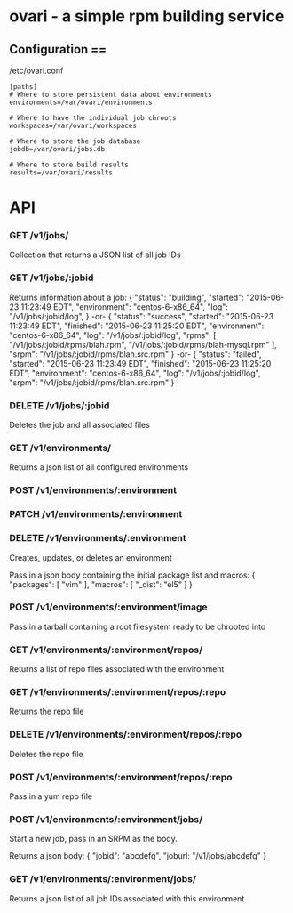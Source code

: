 # ovari - a simple rpm building service


## Configuration ==
/etc/ovari.conf
```
[paths]
# Where to store persistent data about environments
environments=/var/ovari/environments 

# Where to have the individual job chroots
workspaces=/var/ovari/workspaces

# Where to store the job database
jobdb=/var/ovari/jobs.db

# Where to store build results
results=/var/ovari/results
```

# API 

### GET /v1/jobs/ 
Collection that returns a JSON list of all job IDs

### GET /v1/jobs/:jobid
Returns information about a job:
{
  "status": "building",
  "started": "2015-06-23 11:23:49 EDT",
  "environment": "centos-6-x86_64",
  "log": "/v1/jobs/:jobid/log",
}
-or-
{
  "status": "success",
  "started": "2015-06-23 11:23:49 EDT",
  "finished": "2015-06-23 11:25:20 EDT",
  "environment": "centos-6-x86_64",
  "log": "/v1/jobs/:jobid/log",
  "rpms": [
    "/v1/jobs/:jobid/rpms/blah.rpm",
    "/v1/jobs/:jobid/rpms/blah-mysql.rpm"
  ],
  "srpm": "/v1/jobs/:jobid/rpms/blah.src.rpm"
}
-or-
{
  "status": "failed",
  "started": "2015-06-23 11:23:49 EDT",
  "finished": "2015-06-23 11:25:20 EDT",
  "environment": "centos-6-x86_64",
  "log": "/v1/jobs/:jobid/log",
  "srpm": "/v1/jobs/:jobid/rpms/blah.src.rpm"
}

### DELETE /v1/jobs/:jobid
Deletes the job and all associated files

### GET /v1/environments/
Returns a json list of all configured environments

### POST /v1/environments/:environment
### PATCH /v1/environments/:environment
### DELETE /v1/environments/:environment
Creates, updates, or deletes an environment

Pass in a json body containing the initial package list and macros:
{
  "packages": [
    "vim"
  ],
  "macros": [
    "_dist": "el5"
  ]
}

### POST /v1/environments/:environment/image
Pass in a tarball containing a root filesystem ready to be chrooted into

### GET /v1/environments/:environment/repos/
Returns a list of repo files associated with the environment

### GET /v1/environments/:environment/repos/:repo
Returns the repo file

### DELETE /v1/environments/:environment/repos/:repo
Deletes the repo file

### POST /v1/environments/:environment/repos/:repo
Pass in a yum repo file

### POST /v1/environments/:environment/jobs/
Start a new job, pass in an SRPM as the body.

Returns a json body:
{
  "jobid": "abcdefg",
  "joburl: "/v1/jobs/abcdefg"
}

### GET /v1/environments/:environment/jobs/
Returns a json list of all job IDs associated with this environment
